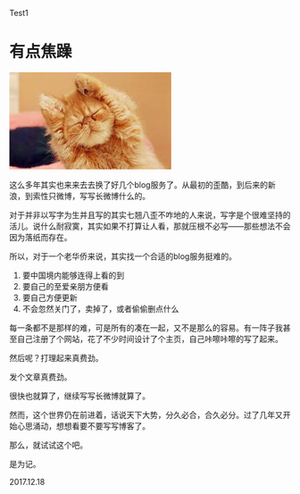 Test1

# 有点焦躁

![alt](https://raw.githubusercontent.com/giveaaatry/giveaaatry.github.io/master/images/jiaozao.jpg)

这么多年其实也来来去去换了好几个blog服务了。从最初的歪酷，到后来的新浪，到索性只微博，写写长微博什么的。

对于并非以写字为生并且写的其实七翘八歪不咋地的人来说，写字是个很难坚持的活儿。说什么耐寂寞，其实如果不打算让人看，那就压根不必写——那些想法不会因为落纸而存在。

所以，对于一个老华侨来说，其实找一个合适的blog服务挺难的。

1. 要中国境内能够连得上看的到
2. 要自己的至爱亲朋方便看
3. 要自己方便更新
4. 不会忽然关门了，卖掉了，或者偷偷删点什么

每一条都不是那样的难，可是所有的凑在一起，又不是那么的容易。有一阵子我甚至自己注册了个网站，花了不少时间设计了个主页，自己咔嚓咔嚓的写了起来。

然后呢？打理起来真费劲。

发个文章真费劲。

很快也就算了，继续写写长微博就算了。

然而，这个世界仍在前进着，话说天下大势，分久必合，合久必分。过了几年又开始心思涌动，想想看要不要写写博客了。

那么，就试试这个吧。

是为记。

2017.12.18

